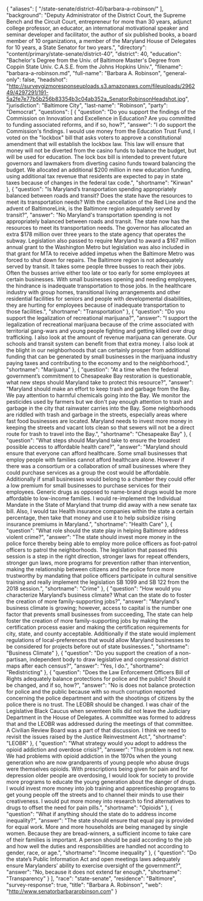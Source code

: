 {
  "aliases": [
    "/state-senate/district-40/barbara-a-robinson/"
  ],
  "background": "Deputy Administrator of the District Court, the Supreme Bench and the Circuit Court, entrepreneur for more than 30 years, adjunct college professor, an educator, an international motivational speaker and seminar developer and facilitator, the author of six published books, a board member of 10 organizations, a member of the Maryland House of Delegates for 10 years, a State Senator for two years.",
  "directory": "content/primary/state-senate/district-40",
  "district": 40,
  "education": "Bachelor's Degree from the Univ. of Baltimore Master's Degree from Coppin State Univ. C.A.S.E. from the Johns Hopkins Univ.",
  "filename": "barbara-a-robinson.md",
  "full-name": "Barbara A. Robinson",
  "general-only": false,
  "headshot": "http://surveygizmoresponseuploads.s3.amazonaws.com/fileuploads/296249/4297291/191-5a2fe7e77b5b256b83354b3c04ab352a_SenatorRobinsonHeadshot.jpg",
  "jurisdiction": "Baltimore City",
  "last-name": "Robinson",
  "party": "Democrat",
  "questions": [
    {
      "question": "Do you support the findings of the Commission on Innovation and Excellence in Education? Are you committed to funding associated reforms, and if so, how?",
      "answer": "I do support the Commission's findings. I would use money from the Education Trust Fund, I voted on the \"lockbox\" bill that asks voters to approve a constitutional amendment that will establish the lockbox law. This law will ensure that money will not be diverted from the casino funds to balance the budget, but will be used for education. The lock box bill is intended to prevent future governors and lawmakers from diverting casino funds toward balancing the budget. We allocated an additional $200 million in new education funding, using additional tax revenue that residents are expected to pay in state taxes because of changes in the federal tax code.",
      "shortname": "Kirwan"
    },
    {
      "question": "Is Maryland’s transportation spending appropriately balanced between roads and transit? Does the state have the resources to meet its transportation needs? With the cancellation of the Red Line and the advent of BaltimoreLink, is the Baltimore region adequately served by transit?",
      "answer": "No Maryland's transportation spending is not appropriately balanced between roads and transit. The state now has the resources to meet its transportation needs. The governor has allocated an extra $178 million over three years to the state agency that operates the subway. Legislation also passed to require Maryland to award a $167 million annual grant to the Washington Metro but legislation was also  included in that grant for  MTA to receive added impetus when the Baltimore Metro was forced to shut down for repairs. The Baltimore region is not adequately served by transit. It takes some people three busses to reach their jobs. Often the busses arrive either too late or too early for some employees at certain businesses. With small businesses opening and needing employees, the hindrance is inadequate transportation to those jobs. In the healthcare industry with group homes, transitional living arrangements and other residential facilities for seniors and people with developmental disabilities, they are hurting for employees because of inadequate transportation to those facilities.",
      "shortname": "Transportation"
    },
    {
      "question": "Do you support the legalization of recreational marijuana?",
      "answer": "I support the legalization of recreational marijuana because of the crime associated with territorial gang-wars and young people fighting and getting killed over drug trafficking. I also look at the amount of revenue marijuana can generate. Our schools and transit system can benefit from that extra money. I also look at the blight in our neighborhoods that can certainly prosper from additional funding that can be generated by small businesses in the marijuana industry paying taxes and contributing to the economy and to the neighborhood.",
      "shortname": "Marijuana"
    },
    {
      "question": "At a time when the federal government’s commitment to Chesapeake Bay restoration is questionable, what new steps should Maryland take to protect this resource?",
      "answer": "Maryland should make an effort to keep trash and garbage from the Bay. We pay attention to harmful chemicals going into the Bay. We monitor the pesticides used by farmers but we don't pay enough attention to trash and garbage in the city that rainwater carries into the Bay. Some neighborhoods are riddled with trash and garbage in the streets, especially areas where fast food businesses are located. Maryland needs to invest more money in keeping the streets and vacant lots clean so that sewers will not be a direct route for trash to travel into the Bay.",
      "shortname": "Chesapeake Bay"
    },
    {
      "question": "What steps should Maryland take to ensure the broadest possible access to affordable health care?",
      "answer": "Maryland should ensure that everyone can afford healthcare. Some small businesses that employ people with families cannot afford healthcare alone. However if there was a consortium or a collaboration of small businesses where they could purchase services as a group the cost would be affordable. Additionally if small businesses would belong to a chamber they could offer a low premium for small businesses to purchase services for their employees. Generic drugs as opposed to name-brand drugs would be more affordable to low-income families. I would re-implement the Individual Mandate in the State of Maryland that trump did away with a new senate tax bill. Also, I would tax Health insurance companies within the state a certain percentage, then take that money and use it to help subsidize rising insurance premiums in Maryland.",
      "shortname": "Health Care"
    },
    {
      "question": "What role should the state play in helping Baltimore address violent crime?",
      "answer": "The state should invest more money in the police force thereby being able to employ more police officers as foot-patrol officers to patrol the neighborhoods. The legislation that passed this session is a step in the right direction, stronger laws for repeat offenders, stronger gun laws, more programs for prevention rather than intervention, making the relationship between citizens and the police force more trustworthy by mandating that police officers participate in cultural sensitive training and really implement the legislation SB 1099 and SB 122 from the 2018 session.",
      "shortname": "Crime"
    },
    {
      "question": "How would you characterize Maryland’s business climate? What can the state do to foster the creation of more family-supporting jobs?",
      "answer": "Maryland's business climate is growing; however, access to capital is the number one factor that prevents small businesses from succeeding, The state can help foster the creation of more family-supporting jobs by making the certification process easier and making the certification requirements for city, state, and county acceptable. Additionally if the state would implement regulations of local-preferences that would allow Maryland businesses to be considered for projects before out of state businesses.",
      "shortname": "Business Climate"
    },
    {
      "question": "Do you support the creation of a non-partisan, independent body to draw legislative and congressional district maps after each census?",
      "answer": "Yes, I do.",
      "shortname": "Redistricting"
    },
    {
      "question": "Does the Law Enforcement Officers Bill of Rights adequately balance protections for police and the public? Should it be changed, and if so, how?",
      "answer": "No is does not balance protection for police and the public because with so much corruption reported concerning the police department and with the shootings of citizens by the police there is no trust. The LEOBR should be changed. I was chair of the Legislative Black Caucus when seventeen bills did not leave the Judiciary Department in the House of Delegates. A committee was formed to address that and the LEOBR was addressed during the meetings of that committee. A Civilian Review Board was a part of that discussion. I think we need to revisit the issues raised by the Justice Reinvestment Act.",
      "shortname": "LEOBR"
    },
    {
      "question": "What strategy would you adopt to address the opioid addiction and overdose crisis?",
      "answer": "This problem is not new. We had problems with opioid addiction in the 1970s when the young generation who are now grandparents of young people who abuse drugs were themselves opioids. With prescriptions being given for pain and for depression older people are overdosing, I would look for society to provide more programs to educate the young generation about the danger of drugs. I would invest more money into job training and apprenticeship programs to get young people off the streets and to channel their minds to use their creativeness. I would put more money into research to find alternatives to drugs to offset the need for pain pills.",
      "shortname": "Opioids"
    },
    {
      "question": "What if anything should the state do to address income inequality?",
      "answer": "The state should ensure that equal pay is provided for equal work. More and more households are being managed by single women. Because they are bread-winners, a sufficient income to take care of their families is important. A person should be paid according to the job and how well the duties and responsibilities are handled not according to gender, race, or age.",
      "shortname": "Income inequality"
    },
    {
      "question": "Do the state’s Public Information Act and open meetings laws adequately ensure Marylanders’ ability to exercise oversight of the government?",
      "answer": "No, because it does not extend far enough.",
      "shortname": "Transparency"
    }
  ],
  "race": "state-senate",
  "residence": "Baltimore",
  "survey-response": true,
  "title": "Barbara A. Robinson",
  "web": "http://www.senatorbarbararobinson.com"
}
